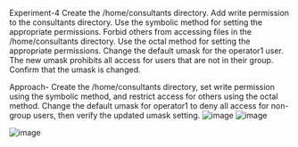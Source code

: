 Experiment-4
Create the /home/consultants directory. Add write permission to the consultants 
directory. Use the symbolic method for setting the appropriate permissions. Forbid 
others from accessing files in the /home/consultants directory. Use the octal 
method for setting the appropriate permissions. Change the default umask for the 
operator1 user. The new umask prohibits all access for users that are not in their 
group. Confirm that the umask is changed.

Approach-
Create the /home/consultants directory, set write permission using the symbolic method, and restrict access for others using the octal method.
Change the default umask for operator1 to deny all access for non-group users, then verify the updated umask setting.
![image](https://github.com/user-attachments/assets/e0e35f63-c1c6-490e-80b2-4010a3c93873)
![image](https://github.com/user-attachments/assets/f6c304e3-b881-45ab-af3f-160e8fd611f1)

![image](https://github.com/user-attachments/assets/49d3b3ab-aae3-4c5d-b672-bf97a1a38c83)
